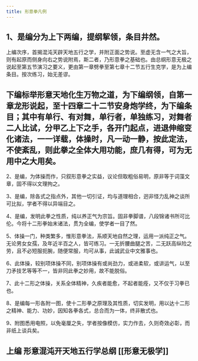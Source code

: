 ```yaml
---
title: 形意拳凡例
---
```


## 1、是编分为上下两编，提纲挈领，条目井然。

 

上编次序，首揭混沌天辟天地五行之学，并附正面之势说。至虚无含一气之大旨，则有起原而侧身向右之势说附焉，斯二者，乃形意拳之基础也。由总纲形意无极之说起至第五节演习之要义，更由第一章劈拳至第七章十二节五行生克学，是为上编条目。按次练习，始无差谬。
## 下编标举形意天地化生万物之道，为下编纲领，自第一章龙形说起，至十四章二十二节安身炮学终，为下编条目；其中有单行、有对舞，单行者，单独练习，对舞者二人比试，分甲乙上下之手，各开门起点，进退伸缩变化诸法，一一详载，体操时，凡一动一静，按此定法，不使紊乱，则此拳之全体大用功能，庶几有得，可为无用中之大用矣。

 

2、是编，为体操而作，只叙形意拳之实益，议论但取粗俗易明，原非等于词藻文章，固不得以文理拘之。

 

3、是编，除各式之指点外，其他一切引证，均与道理相合，迥非怪力乱神之谈所可比拟，学者不得以异端目之。

 

4、是编，发明此拳之性质，纯以养正气为宗旨。固非拳脚谱，八段锦诸书所可比伦。今将十二形拳始末诸法，贯为全编，使学者一目了然。

 

5、体操一门，种类繁多，惟形意拳法，系顺天地自然之理，运用一派纯正之气。无论男女女孺，及年近半百之人，皆可练习。一无折腰曲腿之苦，二无跃高纵险之劳，且不必短服扼腕，随便常服，均可从事，此诚武业中文雅事也。

 

6、此体操，较别项体操不同，别项体操有或尚劲力，或进柔软，或讲运气，以至刀矛技艺等等不一，皆非同此拳之妙用，故不能脱俗。

 

7、此十二形之体操，关系全体精神，久疾者能愈，不起者能痊，又不仅于习拳已也。

 

8、是编每一形各附一图，使十二形拳之原理及其性质，切实发明，用以达十二形之精神、能力、功妙，因知各拳各式，总合而为一体，终非散式也。

 

9、附图悉用电照，以免毫厘之失，学者按像模仿，实力作去，久则奇效必彰，而非纸上谈兵矣。
## 上编 形意混沌开天地五行学总纲 [[形意无极学]]
